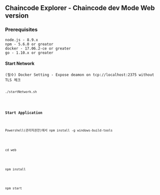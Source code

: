 ## Chaincode Explorer - Chaincode dev Mode Web version

### Prerequisites
<pre><code>node.js - 8.9.x
npm - 5.6.0 or greator
docker - 17.06.2-ce or greater
go - 1.10.x or greater
</code></pre>

#### Start Network
<pre><code>(필수) Docker Setting - Expose deamon on tcp://localhost:2375 without TLS 체크

<pre><code>./startNetwork.sh</code></pre>

#### Start Application 

<pre><code>Powershell(관리자권한)에서 npm install -g windows-build-tools</code></pre>

<pre><code>cd web</code></pre>

<pre><code>npm install</code></pre>

<pre><code>npm start</code></pre>

